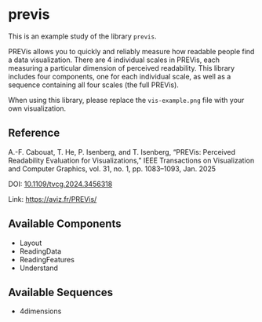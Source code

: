 
# previs

This is an example study of the library `previs`.

PREVis allows you to quickly and reliably measure how readable people find a data visualization. There are 4 individual scales in PREVis, each measuring a particular dimension of perceived readability. This library includes four components, one for each individual scale, as well as a sequence containing all four scales (the full PREVis). 

When using this library, please replace the `vis-example.png` file with your own visualization.

## Reference

A.-F. Cabouat, T. He, P. Isenberg, and T. Isenberg, “PREVis: Perceived Readability Evaluation for Visualizations,” IEEE Transactions on Visualization and Computer Graphics, vol. 31, no. 1, pp. 1083–1093, Jan. 2025

DOI: [10.1109/tvcg.2024.3456318](https://doi.org/10.1109/tvcg.2024.3456318)

Link: https://aviz.fr/PREVis/

## Available Components

- Layout
- ReadingData
- ReadingFeatures
- Understand

## Available Sequences

- 4dimensions
